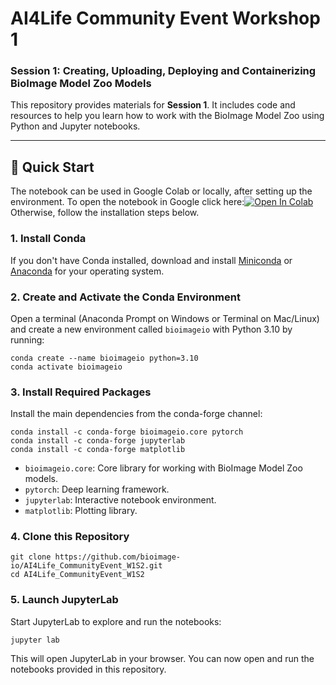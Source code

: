 
# AI4Life Community Event Workshop 1
### Session 1: Creating, Uploading, Deploying and Containerizing BioImage Model Zoo Models

This repository provides materials for **Session 1**. It includes code and resources to help you learn how to work with the BioImage Model Zoo using Python and Jupyter notebooks.

---

## 🚀 Quick Start

The notebook can be used in Google Colab or locally, after setting up the environment.
To open the notebook in Google click here:[![Open In Colab](https://colab.research.google.com/assets/colab-badge.svg)](https://github.com/bioimage-io/AI4Life_CommunityEvent_W1S2/blob/main/loading_using_model.ipynb)
Otherwise, follow the installation steps below.


### 1. Install Conda

If you don't have Conda installed, download and install [Miniconda](https://docs.conda.io/en/latest/miniconda.html) or [Anaconda](https://www.anaconda.com/products/distribution) for your operating system.


### 2. Create and Activate the Conda Environment

Open a terminal (Anaconda Prompt on Windows or Terminal on Mac/Linux) and create a new environment called `bioimageio` with Python 3.10 by running:

```terminal
conda create --name bioimageio python=3.10
conda activate bioimageio
```

### 3. Install Required Packages

Install the main dependencies from the conda-forge channel:

```terminal
conda install -c conda-forge bioimageio.core pytorch
conda install -c conda-forge jupyterlab
conda install -c conda-forge matplotlib
```

- `bioimageio.core`: Core library for working with BioImage Model Zoo models.
- `pytorch`: Deep learning framework.
- `jupyterlab`: Interactive notebook environment.
- `matplotlib`: Plotting library.

### 4. Clone this Repository

````terminal
git clone https://github.com/bioimage-io/AI4Life_CommunityEvent_W1S2.git
cd AI4Life_CommunityEvent_W1S2
````

### 5. Launch JupyterLab

Start JupyterLab to explore and run the notebooks:

```terminal
jupyter lab
```

This will open JupyterLab in your browser. You can now open and run the notebooks provided in this repository.
